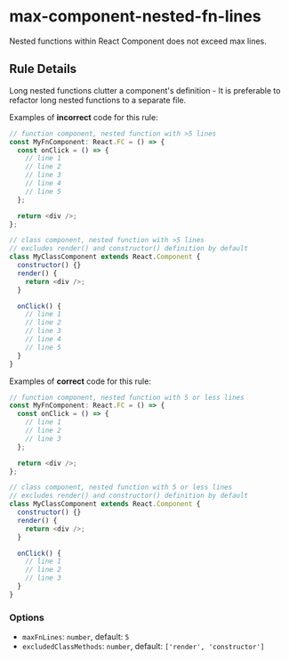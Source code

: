 # max-component-nested-fn-lines

Nested functions within React Component does not exceed max lines.

## Rule Details

Long nested functions clutter a component's definition - It is preferable to refactor long nested functions to a separate file.

Examples of **incorrect** code for this rule:

```js
// function component, nested function with >5 lines
const MyFnComponent: React.FC = () => {
  const onClick = () => {
    // line 1
    // line 2
    // line 3
    // line 4
    // line 5
  };

  return <div />;
};

// class component, nested function with >5 lines
// excludes render() and constructor() definition by default
class MyClassComponent extends React.Component {
  constructor() {}
  render() {
    return <div />;
  }

  onClick() {
    // line 1
    // line 2
    // line 3
    // line 4
    // line 5
  }
}
```

Examples of **correct** code for this rule:

```js
// function component, nested function with 5 or less lines
const MyFnComponent: React.FC = () => {
  const onClick = () => {
    // line 1
    // line 2
    // line 3
  };

  return <div />;
};

// class component, nested function with 5 or less lines
// excludes render() and constructor() definition by default
class MyClassComponent extends React.Component {
  constructor() {}
  render() {
    return <div />;
  }

  onClick() {
    // line 1
    // line 2
    // line 3
  }
}
```

### Options

- `maxFnLines`: `number`, default: `5`
- `excludedClassMethods`: `number`, default: `['render', 'constructor']`
